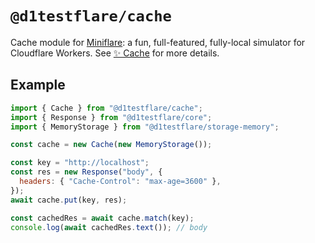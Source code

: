 # `@d1testflare/cache`

Cache module for [Miniflare](https://github.com/cloudflare/miniflare): a fun,
full-featured, fully-local simulator for Cloudflare Workers. See
[✨ Cache](https://miniflare.dev/storage/cache) for more details.

## Example

```js
import { Cache } from "@d1testflare/cache";
import { Response } from "@d1testflare/core";
import { MemoryStorage } from "@d1testflare/storage-memory";

const cache = new Cache(new MemoryStorage());

const key = "http://localhost";
const res = new Response("body", {
  headers: { "Cache-Control": "max-age=3600" },
});
await cache.put(key, res);

const cachedRes = await cache.match(key);
console.log(await cachedRes.text()); // body
```
